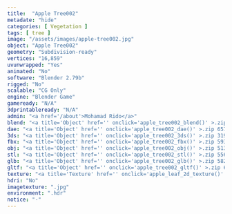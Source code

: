 ```yaml
---
title:  "Apple Tree002"
metadate: "hide"
categories: [ Vegetation ]
tags: [ tree ]
image: "/assets/images/apple-tree002.jpg"
object: "Apple Tree002"
geometry: "Subdivision-ready"
vertices: "16,859"
uvunwrapped: "Yes"
animated: "No"
software: "Blender 2.79b"
rigged: "No"
scalable: "CG Only"
engine: "Blender Game"
gameready: "N/A"
3dprintableready: "N/A"
admin: "<a href='/about'>Mohamad Rido</a>"
blend: "<a title='Object' href='' onclick='apple_tree002_blend()' >.zip 8.4 MB</a>"
dae: "<a title='Object' href='' onclick='apple_tree002_dae()' >.zip 657.6 kB</a>"
3ds: "<a title='Object' href='' onclick='apple_tree002_3ds()' >.zip 319.1 kB</a>"
fbx: "<a title='Object' href='' onclick='apple_tree002_fbx()' >.zip 593.6 kB</a>"
obj: "<a title='Object' href='' onclick='apple_tree002_obj()' >.zip 513.5 kB</a>"
stl: "<a title='Object' href='' onclick='apple_tree002_stl()' >.zip 556.0 kB</a>"
glb: "<a title='Object' href='' onclick='apple_tree002_glb()' >.zip 582.1 kB</a>"
gltf: "<a title='Object' href='' onclick='apple_tree002_gltf()' >.zip 619.9 kB</a>"
texture: "<a title='Texture' href='' onclick='apple_leaf_2d_texture()' >appleleaf2d</a>"
hdri: "No"
imagetexture: ".jpg"
environment: ".hdr"
notice: "-"
---
```

